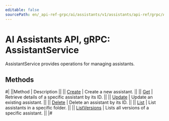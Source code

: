 ```yaml
---
editable: false
sourcePath: en/_api-ref-grpc/ai/assistants/v1/assistants/api-ref/grpc/Assistant/index.md
---
```


# AI Assistants API, gRPC: AssistantService

AssistantService provides operations for managing assistants.

## Methods

#|
||Method | Description ||
|| [Create](create.md) | Create a new assistant. ||
|| [Get](get.md) | Retrieve details of a specific assistant by its ID. ||
|| [Update](update.md) | Update an existing assistant. ||
|| [Delete](delete.md) | Delete an assistant by its ID. ||
|| [List](list.md) | List assistants in a specific folder. ||
|| [ListVersions](listVersions.md) | Lists all versions of a specific assistant. ||
|#